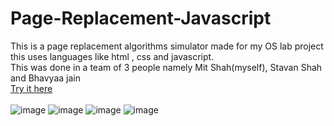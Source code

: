 # Page-Replacement-Javascript
This is a page replacement algorithms simulator made for my OS lab project this uses languages like html , css and javascript. \
This was done in a team of 3 people namely Mit Shah(myself), Stavan Shah and Bhavyaa jain \
[Try it here](http://142.93.218.46/PageReplacementAlgorithms/) \
\
![image](https://user-images.githubusercontent.com/94912096/196684975-fd082f5d-2e11-4f89-840d-fa592bd6f272.png)
![image](https://user-images.githubusercontent.com/94912096/196685075-2d2403ba-a516-4c72-937e-545b07e20256.png)
![image](https://user-images.githubusercontent.com/94912096/196685120-656ab073-7a84-4e75-b32d-485754dae30d.png)
![image](https://user-images.githubusercontent.com/94912096/196685183-1bd437ad-b77a-4b6a-83af-24d810159087.png)
